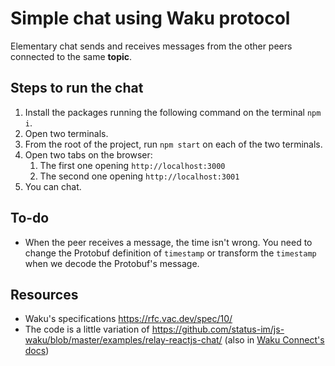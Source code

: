 # Simple chat using Waku protocol

Elementary chat sends and receives messages from the other peers connected to the same **topic**.

## Steps to run the chat

1. Install the packages running the following command on the terminal `npm i`.
2. Open two terminals.
3. From the root of the project, run `npm start` on each of the two terminals.
4. Open two tabs on the browser:
   1. The first one opening `http://localhost:3000`
   2. The second one opening `http://localhost:3001`
5. You can chat.

## To-do

- When the peer receives a message, the time isn't wrong. You need to change the Protobuf definition of `timestamp` or transform the `timestamp` when we decode the Protobuf's message.

## Resources

- Waku's specifications https://rfc.vac.dev/spec/10/
- The code is a little variation of https://github.com/status-im/js-waku/blob/master/examples/relay-reactjs-chat/ (also in [Waku Connect's docs](https://docs.wakuconnect.dev/docs/guides/02_relay_receive_send_messages/))